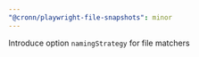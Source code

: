 ```yaml
---
"@cronn/playwright-file-snapshots": minor
---
```


Introduce option `namingStrategy` for file matchers
